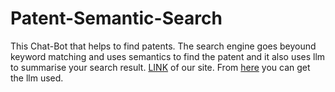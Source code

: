 # Patent-Semantic-Search
This Chat-Bot that helps to find patents. The search engine goes beyound keyword matching and uses semantics to find the patent and it also uses llm to summarise your search result.
[LINK](https://semanticsearchforpatents1neuron.streamlit.app/) of our site.
From [here](https://drive.google.com/drive/folders/1Sg1ZBd3PZlxFws1vNwCc_Zirh8U7B4U9) you can get the llm used.
